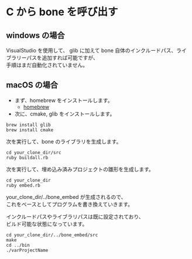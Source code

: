 # C から bone を呼び出す

## windows の場合

VisualStudio を使用して、
glib に加えて bone 自体のインクルードパス、ライブラリーパスを追加すれば可能ですが、  
手順はまだ自動化されていません。

## macOS の場合

- まず、homebrew をインストールします。
  - [homebrew](https://brew.sh/index_ja.html)
- 次に、cmake, glib をインストールします。

```
brew install glib
brew install cmake
```

次を実行して、bone のライブラリを生成します。

```
cd your_clone_dir/src
ruby buildall.rb
```

次を実行して、埋め込み済みプロジェクトの雛形を生成します。

```
cd your_clone_dir
ruby embed.rb
```

your_clone_dir/../bone_embed が生成されるので、  
これをベースとしてプログラムを書き換えていきます。

インクルードパスやライブラリパスは既に設定されており、  
ビルド可能な状態になっています。

```
cd your_clone_dir/../bone_embed/src
make
cd ../bin
./varProjectName
```
